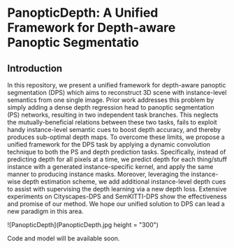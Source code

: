 # PanopticDepth: A Unified Framework for Depth-aware Panoptic Segmentatio

## Introduction
In this repository, we present a unified framework for depth-aware panoptic segmentation (DPS) which aims to reconstruct 3D scene with instance-level semantics from one single image. Prior work addresses this problem by simply adding a dense depth regression head to panoptic segmentation (PS) networks, resulting in two independent task branches. This neglects the mutually-beneficial relations between these two tasks, fails to exploit handy instance-level semantic cues to boost depth accuracy, and thereby produces sub-optimal depth maps. To overcome these limits, we propose a unified framework for the DPS task by applying a dynamic convolution technique to both the PS and depth prediction tasks. Specifically, instead of predicting depth for all pixels at a time, we predict depth for each thing/stuff instance with a generated instance-specific kernel, and apply the same manner to producing instance masks. Moreover, leveraging the instance-wise depth estimation scheme, we add additional instance-level depth cues to assist with supervising the depth learning via a new depth loss. Extensive experiments on Cityscapes-DPS and SemKITTI-DPS show the effectiveness and promise of our method. We hope our unified solution to DPS can lead a new paradigm in this area.

![PanopticDepth](PanopticDepth.jpg height = "300")

Code and model will be available soon.
